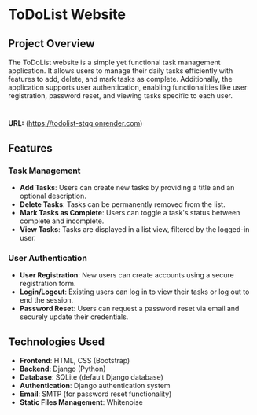 # ToDoList Website

## Project Overview

The ToDoList website is a simple yet functional task management application. It allows users to manage their daily tasks efficiently with features to add, delete, and mark tasks as complete. Additionally, the application supports user authentication, enabling functionalities like user registration, password reset, and viewing tasks specific to each user.
#
**URL:** (https://todolist-stqg.onrender.com)

## Features

### Task Management
- **Add Tasks**: Users can create new tasks by providing a title and an optional description.
- **Delete Tasks**: Tasks can be permanently removed from the list.
- **Mark Tasks as Complete**: Users can toggle a task's status between complete and incomplete.
- **View Tasks**: Tasks are displayed in a list view, filtered by the logged-in user.

### User Authentication
- **User Registration**: New users can create accounts using a secure registration form.
- **Login/Logout**: Existing users can log in to view their tasks or log out to end the session.
- **Password Reset**: Users can request a password reset via email and securely update their credentials.

## Technologies Used

- **Frontend**: HTML, CSS (Bootstrap)
- **Backend**: Django (Python)
- **Database**: SQLite (default Django database)
- **Authentication**: Django authentication system
- **Email**: SMTP (for password reset functionality)
- **Static Files Management**: Whitenoise
